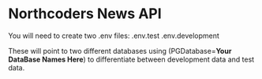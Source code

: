 # Northcoders News API

You will need to create two .env files:
.env.test
.env.development

These will point to two different databases using (PGDatabase=**Your DataBase Names Here**) to differentiate between development data and test data.
